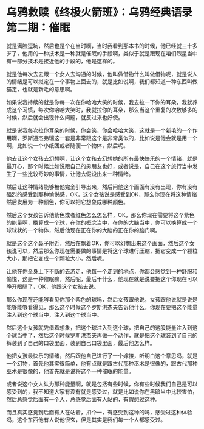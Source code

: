 # 乌鸦救赎《终极火箭班》：乌鸦经典语录第二期：催眠

就是满脸逗坑，然后也是个在当时啊，当时我看到那本书的时候，他已经就三十多岁了，他用的一种技术是一种就是催眠的手段啊，类似于就是跟现在咱们烈星当中有一部分技术是接近他的手段的，他是这样的。

就是他每次去去跟一个女人去沟通的时候，他叫做借物什么叫做借物呢，就是说人的情绪是可以拟定在一个事物上面去的，就是比如说啊，我们都知道一种东西叫做猫定，也就是新毛的意思啊。

如果说我持续的就是你每一次在你哈哈大笑的时候，我去拉一下你的耳朵，我就养成这个习惯，每次你哈哈大笑时，我就拉你的耳朵，那么当这个重复的次数够多的时候，然后就会出现什么问题，就反过来也好使。

就是说我每次拉你耳朵的时候，你会笑，你会哈哈大笑，这就是一个新毛的一个作用啊，罗斯通杰弗瑞这一套是非常跟这个是非常类似的，比如说是他会就是用一个啊，比如说一个小纸团或者随便一个物体，然后呢。

他去让这个女孩去幻想啊，让这个女孩去幻想她的所有最快快乐的一个情绪，就是最开心，那个时候比如说跟自己的男朋友也好，或者说是，自己在这个旅行当中发生了一些比较奇妙的事情，让他去假设出来一种情绪。

然后让这种情绪能够被他完全引导出来，然后问他这个画面有没有出现，你有没有强烈的感受到那种愉悦感，OK，这个女孩说是感受到OK，那么你现在将这种情绪然后发展为一种颜色，你可以把它想象成哪种颜色。

然后这个女孩告诉他紫色或者红色怎么怎么样，OK，那么你现在需要将这个紫色的能量啊，换算成一个球，在你的概念当中，在你的大脑当中，你可以换算成一个球球状的一个物体，然后他现在正在你的大脑的正在你的脑门啊。

就是这个这个鼻子附近，然后在飘着OK，你可以幻想出来这个画面，然后这个女孩说可以，然后那么你现在需要做的事情是将这个球进行压缩，把它变成一个颗粒大小，那把它变成一个颗粒大小，然后呢。

让他在你全身上下不断的去游走，他每一个走到的地点，你都会感觉到一种舒服和愉悦，这是一种催眠嘛，然后呢，最后干什么，他现在就是说要把这个你现在可以睁开眼睛了，OK，他跟这个女孩去说。

那么你现在还能够看见你那个紫色的球吗，然后女孩跟他说，女孩跟他说就是说是能够能够看得见，那么这个时候这个罗斯洪杰夫告诉他什么，你现在要把这个能量注入到这个球当中，注入到这个球当中。

然后这个女孩就凭借着想象，把这个球注入到这个球，把自己的这股能量注入到这个球当中了，然后这个时候罗斯洪杰夫再做一个动作，就是把这个球装到了自己的裤装到了自己的口袋里面，装到自己口袋里面，最后他怎么样。

他把女孩最快乐的情绪，然后跟他自己进行了一个嫁接，听明白这个意思吗，就是一个幻物，首先他其实很简单，他有点就是跟古代那种巫术是很像的，跟古代那种巫术是很像的，他首先就是说将这个一种催眠的能量。

或者说这个女人认为那种能量啊，就是包括有些时候，你有些时候我们自己是可以感受到的，我不知道大家有没有就是感受过，就是比如说你在黑暗当中比较害怕，然后总感觉后面有一个人，总感觉后面有人站的，有假想过这种。

而且真实感觉到后面有人在站着，扣个一，有感受到这种的吗，感受过这种体验吗，这个东西他有人说他很玄，但是其实是我们每一个人都感受过。

